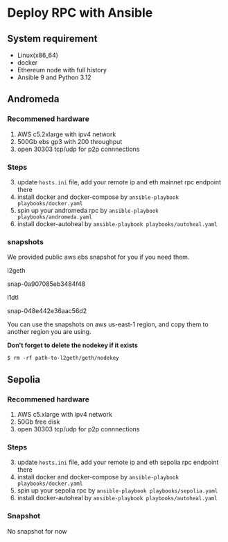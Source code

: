 # Deploy RPC with Ansible

## System requirement

- Linux(x86_64)
- docker
- Ethereum node with full history
- Ansible 9 and Python 3.12

## Andromeda

### Recommened hardware

1. AWS c5.2xlarge with ipv4 network
2. 500Gb ebs gp3 with 200 throughput
3. open 30303 tcp/udp for p2p connnections

### Steps

3. update `hosts.ini` file, add your remote ip and eth mainnet rpc endpoint there
4. install docker and docker-compose by `ansible-playbook playbooks/docker.yaml`
5. spin up your andromeda rpc by `ansible-playbook playbooks/andromeda.yaml`
6. install docker-autoheal by `ansible-playbook playbooks/autoheal.yaml`

### snapshots

We provided public aws ebs snapshot for you if you need them.

l2geth

snap-0a907085eb3484f48

l1dtl

snap-048e442e36aac56d2

You can use the snapshots on aws us-east-1 region, and copy them to another region you are using.

**Don't forget to delete the nodekey if it exists**

```
$ rm -rf path-to-l2geth/geth/nodekey
```

## Sepolia

### Recommened hardware

1. AWS c5.xlarge with ipv4 network
2. 50Gb free disk
3. open 30303 tcp/udp for p2p connnections

### Steps

3. update `hosts.ini` file, add your remote ip and eth sepolia rpc endpoint there
4. install docker and docker-compose by `ansible-playbook playbooks/docker.yaml`
5. spin up your sepolia rpc by `ansible-playbook playbooks/sepolia.yaml`
6. install docker-autoheal by `ansible-playbook playbooks/autoheal.yaml`

### Snapshot

No snapshot for now
